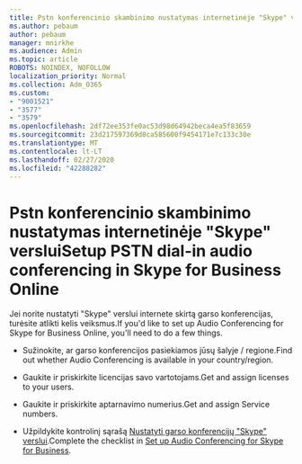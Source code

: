 ```yaml
---
title: Pstn konferencinio skambinimo nustatymas internetinėje "Skype" verslui
ms.author: pebaum
author: pebaum
manager: mnirkhe
ms.audience: Admin
ms.topic: article
ROBOTS: NOINDEX, NOFOLLOW
localization_priority: Normal
ms.collection: Adm_O365
ms.custom:
- "9001521"
- "3577"
- "3579"
ms.openlocfilehash: 2df72ee353fe0ac53d98d64942beca4ea5f83659
ms.sourcegitcommit: 23d217597369d0ca585600f9454171e7c133c30e
ms.translationtype: MT
ms.contentlocale: lt-LT
ms.lasthandoff: 02/27/2020
ms.locfileid: "42288282"
---
```

# <a name="setup-pstn-dial-in-audio-conferencing-in-skype-for-business-online"></a><span data-ttu-id="b68b9-102">Pstn konferencinio skambinimo nustatymas internetinėje "Skype" verslui</span><span class="sxs-lookup"><span data-stu-id="b68b9-102">Setup PSTN dial-in audio conferencing in Skype for Business Online</span></span>

<span data-ttu-id="b68b9-103">Jei norite nustatyti "Skype" verslui internete skirtą garso konferencijas, turėsite atlikti kelis veiksmus.</span><span class="sxs-lookup"><span data-stu-id="b68b9-103">If you'd like to set up Audio Conferencing for Skype for Business Online, you'll need to do a few things.</span></span> 

- <span data-ttu-id="b68b9-104">Sužinokite, ar garso konferencijos pasiekiamos jūsų šalyje / regione.</span><span class="sxs-lookup"><span data-stu-id="b68b9-104">Find out whether Audio Conferencing is available in your country/region.</span></span>

- <span data-ttu-id="b68b9-105">Gaukite ir priskirkite licencijas savo vartotojams.</span><span class="sxs-lookup"><span data-stu-id="b68b9-105">Get and assign licenses to your users.</span></span>

- <span data-ttu-id="b68b9-106">Gaukite ir priskirkite aptarnavimo numerius.</span><span class="sxs-lookup"><span data-stu-id="b68b9-106">Get and assign Service numbers.</span></span>

- <span data-ttu-id="b68b9-107">Užpildykite kontrolinį sąrašą [Nustatyti garso konferencijų "Skype" verslui](https://docs.microsoft.com/SkypeForBusiness/audio-conferencing-in-office-365/set-up-audio-conferencing).</span><span class="sxs-lookup"><span data-stu-id="b68b9-107">Complete the checklist in [Set up Audio Conferencing for Skype for Business](https://docs.microsoft.com/SkypeForBusiness/audio-conferencing-in-office-365/set-up-audio-conferencing).</span></span>
